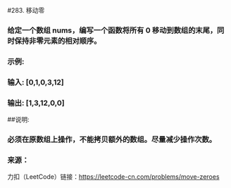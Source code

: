 #283. 移动零
### 给定一个数组 nums，编写一个函数将所有 0 移动到数组的末尾，同时保持非零元素的相对顺序。

### 示例:

### 输入: [0,1,0,3,12]
### 输出: [1,3,12,0,0]
##说明:

### 必须在原数组上操作，不能拷贝额外的数组。尽量减少操作次数。

### 来源：
力扣（LeetCode）链接：https://leetcode-cn.com/problems/move-zeroes
